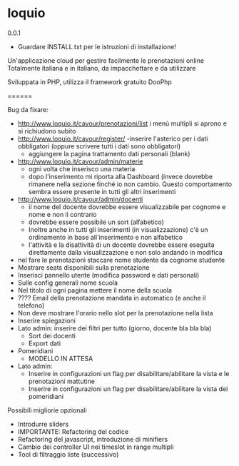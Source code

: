 loquio
======
0.0.1

+ Guardare INSTALL.txt per le istruzioni di installazione!

Un'applicazione cloud per gestire facilmente le prenotazioni online
Totalmente italiana e in italiano, da impacchettare e da utilizzare

Sviluppata in PHP, utilizza il framework gratuito DooPhp


======

Bug da fixare:
* http://www.loquio.it/cavour/prenotazioni/list
    i menù multipli si aprono e si richiudono subito
* http://www.loquio.it/cavour/register/ -inserire l'asterico per i dati obbligatori (oppure scrivere tutti i dati sono obbligatori)
    + aggiungere la pagina trattamento dati personali (blank)
* http://www.loquio.it/cavour/admin/materie
    + ogni volta che inserisco una materia
    + dopo l'inserimento mi riporta alla Dashboard (invece dovrebbe rimanere nella sezione finché io non cambio. Questo comportamento sembra essere presente in tutti gli altri inserimenti
* http://www.loquio.it/cavour/admin/docenti
    + il nome del docente dovrebbe essere visualizzabile per cognome e nome e non il contrario
    + dovrebbe essere possibile un sort (alfabetico)
    + Inoltre anche in tutti gli inserimenti (in visualizzazione) c'è un ordinamento in base all'inserimento e non alfabetico
    + l'attività e la disattività di un docente dovrebbe essere eseguita direttamente dalla visualizzazione e non solo andando in modifica
* nel fare le prenotazionì staccare nome studente da cognome studente
* Mostrare seats disponibili sulla prenotazione
* Inserisci pannello utente (modifica password e dati personali)
* Sulle config generali nome scuola
* Nel titolo di ogni pagina mettere il nome della scuola
* ???? Email della prenotazione mandata in automatico (e anche il telefono)
* Non deve mostrare l'orario nello slot per la prenotazione nella lista
* Inserire spiegazioni
* Lato admin: inserire dei filtri per tutto (giorno, docente bla bla bla)
    + Sort dei docenti
    + Export dati
* Pomeridiani
    + MODELLO IN ATTESA
* Lato admin:
    + Inserire in configurazioni un flag per disabilitare/abilitare la vista e le prenotazioni mattutine
    + Inserire in configurazioni un flag per disabilitare/abilitare la vista dei pomeridiani

Possibili migliorie opzionali
+ Introdurre sliders
+ IMPORTANTE: Refactoring del codice
+ Refactoring del javascript, introduzione di minifiers
+ Cambio dei controller UI nei timeslot in range multipli
+ Tool di filtraggio liste (successivo)